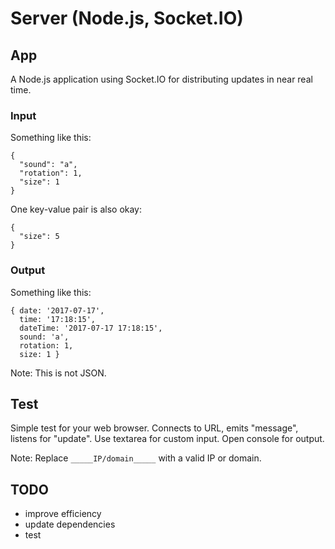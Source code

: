 # Server (Node.js, Socket.IO)


## App

A Node.js application using Socket.IO for distributing updates in near real time.


### Input

Something like this:

```
{
  "sound": "a",
  "rotation": 1,
  "size": 1
}
```

One key-value pair is also okay:

```
{
  "size": 5
}
```


### Output

Something like this:

```
{ date: '2017-07-17',
  time: '17:18:15',
  dateTime: '2017-07-17 17:18:15',
  sound: 'a',
  rotation: 1,
  size: 1 }
```
Note: This is not JSON.


## Test

Simple test for your web browser. Connects to URL, emits "message", listens for "update". Use textarea for custom input. Open console for output.

Note: Replace `_____IP/domain_____` with a valid IP or domain.


## TODO

* improve efficiency
* update dependencies
* test
